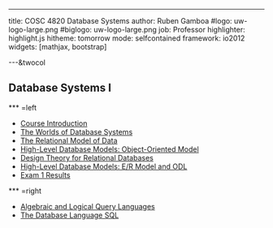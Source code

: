 ---

title:        COSC 4820 Database Systems
author:       Ruben Gamboa
#logo:         uw-logo-large.png
#biglogo:      uw-logo-large.png
job:          Professor
highlighter:  highlight.js
hitheme:      tomorrow
mode:         selfcontained
framework:    io2012
widgets:      [mathjax, bootstrap]

---&twocol

<style>
.title-slide {
     background-color: #EDE0CF; /* CBE7A5; #EDE0CF; ; #CA9F9D*/
     background-image: url(assets/img/uw-logo-large.png);
     background-repeat: no-repeat;
     background-position: center top;
   }
</style>

## Database Systems I


*** =left

* [Course Introduction](ch00-introduction.html)
* [The Worlds of Database Systems](ch01-worlds-of-dbms.html)
* [The Relational Model of Data](ch02-relational-model.html)
* [High-Level Database Models: Object-Oriented Model](ch04a-object-oriented-model.html)
* [Design Theory for Relational Databases](ch03-design-theory.html)
* [High-Level Database Models: E/R Model and ODL](ch04-high-level-models.html)
* [Exam 1 Results](2016/exam1-results.html)

*** =right
* [Algebraic and Logical Query Languages](ch05-query-languages.html)
* [The Database Language SQL](ch06-sql.html)

<!--
* [Constraints and Triggers](ch07-constraints-triggers.html)
* [Views and Indexes](ch08-views-indexes.html)
* [Exam 2 Results](exam2-results.html)
<hr>
* [SQL in a Server Environment](ch09-db-programming.html)
* [Advanced Topics in Relational Databases](ch10-adv-topics.html)
<hr>
* [Introduction to NoSQL](cha1-nosql.html)
<hr>
* [Final Exam Results](exam3-results.html)
-->




